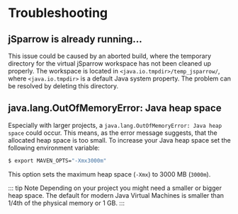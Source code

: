 # Troubleshooting

## jSparrow is already running...

This issue could be caused by an aborted build, where the temporary directory for the virtual jSparrow workspace has not been cleaned up properly. The workspace is located in `<java.io.tmpdir>/temp_jsparrow/`, where `<java.io.tmpdir>` is a default Java system property.
The problem can be resolved by deleting this directory.

## java.lang.OutOfMemoryError: Java heap space
Especially with larger projects, a `java.lang.OutOfMemoryError: Java heap space` could occur.
This means, as the error message suggests, that the allocated heap space is too small.
To increase your Java heap space set the following environment variable:
```bash
$ export MAVEN_OPTS="-Xmx3000m"
```
This option sets the maximum heap space (`-Xmx`) to 3000 MB (`3000m`).

::: tip Note
Depending on your project you might need a smaller or bigger heap space. The default for modern Java Virtual Machines is smaller than 1/4th of the physical memory or 1 GB.
:::